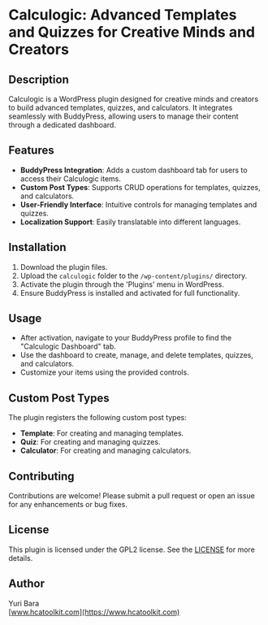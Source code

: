 # Calculogic: Advanced Templates and Quizzes for Creative Minds and Creators

## Description
Calculogic is a WordPress plugin designed for creative minds and creators to build advanced templates, quizzes, and calculators. It integrates seamlessly with BuddyPress, allowing users to manage their content through a dedicated dashboard.

## Features
- **BuddyPress Integration**: Adds a custom dashboard tab for users to access their Calculogic items.
- **Custom Post Types**: Supports CRUD operations for templates, quizzes, and calculators.
- **User-Friendly Interface**: Intuitive controls for managing templates and quizzes.
- **Localization Support**: Easily translatable into different languages.

## Installation
1. Download the plugin files.
2. Upload the `calculogic` folder to the `/wp-content/plugins/` directory.
3. Activate the plugin through the 'Plugins' menu in WordPress.
4. Ensure BuddyPress is installed and activated for full functionality.

## Usage
- After activation, navigate to your BuddyPress profile to find the "Calculogic Dashboard" tab.
- Use the dashboard to create, manage, and delete templates, quizzes, and calculators.
- Customize your items using the provided controls.

## Custom Post Types
The plugin registers the following custom post types:
- **Template**: For creating and managing templates.
- **Quiz**: For creating and managing quizzes.
- **Calculator**: For creating and managing calculators.

## Contributing
Contributions are welcome! Please submit a pull request or open an issue for any enhancements or bug fixes.

## License
This plugin is licensed under the GPL2 license. See the [LICENSE](https://www.gnu.org/licenses/gpl-2.0.html) for more details.

## Author
Yuri Bara  
[www.hcatoolkit.com](https://www.hcatoolkit.com)